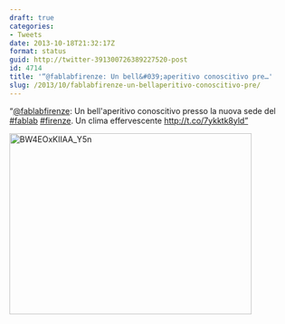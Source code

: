 ```yaml
---
draft: true
categories:
- Tweets
date: 2013-10-18T21:32:17Z
format: status
guid: http://twitter-391300726389227520-post
id: 4714
title: '“@fablabfirenze: Un bell&#039;aperitivo conoscitivo pre…'
slug: /2013/10/fablabfirenze-un-bellaperitivo-conoscitivo-pre/
---
```


“[@fablabfirenze](http://twitter.com/fablabfirenze): Un bell'aperitivo conoscitivo presso la nuova sede del [#fablab](http://twitter.com/search?q=%23fablab) [#firenze](http://twitter.com/search?q=%23firenze). Un clima effervescente http://t.co/7ykktk8yld”

<img width="428" height="320" src="http://stefanocecere.com/wp-content/uploads/sites/3/2013/10/BW4EOxKIIAA_Y5n-428x320.jpg" class="attachment-medium" alt="BW4EOxKIIAA_Y5n" />